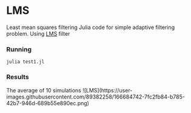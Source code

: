 # LMS
Least mean squares filtering
Julia code for simple adaptive filtering problem. 
Using <a href="https://en.wikipedia.org/wiki/Least_mean_squares_filter">LMS</a> filter

<h3>Running</h3>

``
julia test1.jl
``


<h3>Results</h3>
The average of 10 simulations
![LMS](https://user-images.githubusercontent.com/89382258/166684742-7fc2fb84-b785-42b7-946d-689b55e890ec.png)
